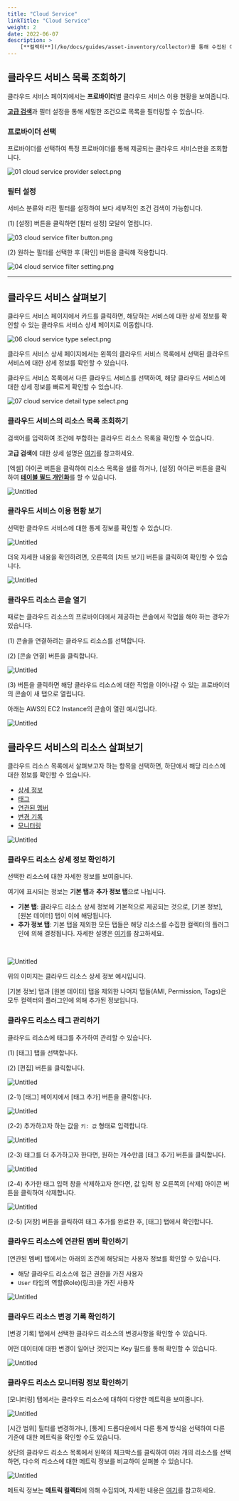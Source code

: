 ```yaml
---
title: "Cloud Service"
linkTitle: "Cloud Service"
weight: 2
date: 2022-06-07
description: >
    [**컬렉터**](/ko/docs/guides/asset-inventory/collector)를 통해 수집된 여러 클라우드 리소스들을 통합적으로 조회하고 이용 현황을 파악할 수 있습니다.
---
```


## 클라우드 서비스 목록 조회하기

클라우드 서비스 페이지에서는 **프로바이더**별 클라우드 서비스 이용 현황을 보여줍니다.

[**고급 검색**](/ko/docs/guides/advanced/search)과 필터 설정을 통해 세밀한 조건으로 목록을 필터링할 수 있습니다.

### 프로바이더 선택

프로바이더를 선택하여 특정 프로바이더를 통해 제공되는 클라우드 서비스만을 조회합니다.

![01 cloud service provider select.png](https://s3-us-west-2.amazonaws.com/secure.notion-static.com/28e5ed75-50ca-4573-9740-914f70950f58/01_cloud_service_provider_select.png)

### 필터 설정

서비스 분류와 리전 필터를 설정하여 보다 세부적인 조건 검색이 가능합니다.

(1) [설정] 버튼을 클릭하면 [필터 설정] 모달이 열립니다.

![03 cloud service filter button.png](https://s3-us-west-2.amazonaws.com/secure.notion-static.com/e48a9d8a-7d93-48fc-857e-64bbe8b5c9b0/03_cloud_service_filter_button.png)

(2) 원하는 필터를 선택한 후 [확인] 버튼을 클릭해 적용합니다.

![04 cloud service filter setting.png](https://s3-us-west-2.amazonaws.com/secure.notion-static.com/b369e0ae-945c-4b2d-8fcc-e883d19be451/04_cloud_service_filter_setting.png)

---

## 클라우드 서비스 살펴보기

클라우드 서비스 페이지에서 카드를 클릭하면, 해당하는 서비스에 대한 상세 정보를 확인할 수 있는 클라우드 서비스 상세 페이지로 이동합니다.

![06 cloud service type select.png](https://s3-us-west-2.amazonaws.com/secure.notion-static.com/c7222afb-6585-46b7-8a84-e6f6c65cd61b/06_cloud_service_type_select.png)

클라우드 서비스 상세 페이지에서는 왼쪽의 클라우드 서비스 목록에서 선택된 클라우드 서비스에 대한 상세 정보를 확인할 수 있습니다.

클라우드 서비스 목록에서 다른 클라우드 서비스를 선택하여, 해당 클라우드 서비스에 대한 상세 정보를 빠르게 확인할 수 있습니다.

![07 cloud service detail type select.png](https://s3-us-west-2.amazonaws.com/secure.notion-static.com/fdfb803d-d495-4bca-8072-678e043c7294/07_cloud_service_detail_type_select.png)

### 클라우드 서비스의 리소스 목록 조회하기

검색어를 입력하여 조건에 부합하는 클라우드 리소스 목록을 확인할 수 있습니다.

**고급 검색**에 대한 상세 설명은 [여기](/ko/docs/guides/advanced/search)를 참고하세요.

[엑셀] 아이콘 버튼을 클릭하여 리소스 목록을 셀를 하거나, [설정] 아이콘 버튼을 클릭하여 [**테이블 필드 개인화**](/ko/docs/guides/advanced/custom-table)를 할 수 있습니다.

![Untitled](https://s3-us-west-2.amazonaws.com/secure.notion-static.com/976b9d19-ea15-4b6d-b65a-88851b03f29a/Untitled.png)

### 클라우드 서비스 이용 현황 보기

선택한 클라우드 서비스에 대한 통계 정보를 확인할 수 있습니다.

![Untitled](https://s3-us-west-2.amazonaws.com/secure.notion-static.com/97e86b7b-7ba6-49c7-b48d-aaf9c0ced3ab/Untitled.png)

더욱 자세한 내용을 확인하려면, 오른쪽의 [차트 보기] 버튼을 클릭하여 확인할 수 있습니다.

![Untitled](https://s3-us-west-2.amazonaws.com/secure.notion-static.com/073f6735-7cc6-4eb0-a94b-4cfbce9449f5/Untitled.png)

### 클라우드 리소스 콘솔 열기

때로는 클라우드 리소스의 프로바이더에서 제공하는 콘솔에서 작업을 해야 하는 경우가 있습니다.

(1) 콘솔을 연결하려는 클라우드 리소스를 선택합니다.

(2) [콘솔 연결] 버튼을 클릭합니다.

![Untitled](https://s3-us-west-2.amazonaws.com/secure.notion-static.com/892d63e6-8b1f-4ffc-b03b-eea5145f8bc9/Untitled.png)

(3) 버튼을 클릭하면 해당 클라우드 리소스에 대한 작업을 이어나갈 수 있는 프로바이더의 콘솔이 새 탭으로 열립니다.

아래는 AWS의 EC2 Instance의 콘솔이 열린 예시입니다.

![Untitled](https://s3-us-west-2.amazonaws.com/secure.notion-static.com/85148aef-7e00-45eb-b007-f392bfc91eea/Untitled.png)

## 클라우드 서비스의 리소스 살펴보기

클라우드 리소스 목록에서 살펴보고자 하는 항목을 선택하면, 하단에서 해당 리소스에 대한 정보를 확인할 수 있습니다.

- [상세 정보](#클라우드-리소스-상세-정보-확인하기)
- [태그](#클라우드-리소스-태그-관리하기)
- [연관된 멤버](#클라우드-리소스에-연관된-멤버-확인하기)
- [변경 기록](#클라우드-리소스에-연관된-멤버-확인하기)
- [모니터링](#클라우드-리소스-모니터링-정보-확인하기)

![Untitled](https://s3-us-west-2.amazonaws.com/secure.notion-static.com/644e02f9-a896-4d98-9ce0-99657b8313ee/Untitled.png)

### 클라우드 리소스 상세 정보 확인하기

선택한 리소스에 대한 자세한 정보를 보여줍니다.

여기에 표시되는 정보는 **기본 탭**과 **추가 정보 탭**으로 나뉩니다.

- **기본 탭**: 클라우드 리소스 상세 정보에 기본적으로 제공되는 것으로, [기본 정보], [원본 데이터] 탭이 이에 해당됩니다.
- **추가 정보 탭**: 기본 탭을 제외한 모든 탭들은 해당 리소스를 수집한 컬렉터의 플러그인에 의해 결정됩니다. 자세한 설명은 [여기](/ko/docs/guides/plugins/asset-inventory-collector)를 참고하세요.

<br>

![Untitled](https://s3-us-west-2.amazonaws.com/secure.notion-static.com/a7fb105a-504d-4dae-a957-84a93f3f86a3/Untitled.png)

위의 이미지는 클라우드 리소스 상세 정보 예시입니다.

[기본 정보] 탭과 [원본 데이터] 탭을 제외한 나머지 탭들(AMI, Permission, Tags)은 모두 컬렉터의 플러그인에 의해 추가된 정보입니다.

### 클라우드 리소스 태그 관리하기

클라우드 리소스에 태그를 추가하여 관리할 수 있습니다.

(1) [태그] 탭을 선택합니다.

(2) [편집] 버튼을 클릭합니다.

![Untitled](https://s3-us-west-2.amazonaws.com/secure.notion-static.com/d3c58e2b-f08c-468a-b758-f89b844b4669/Untitled.png)

(2-1) [태그] 페이지에서 [태그 추가] 버튼을 클릭합니다.

![Untitled](https://s3-us-west-2.amazonaws.com/secure.notion-static.com/bc422be2-b162-4528-b2a1-8e1e84aca3a2/Untitled.png)

(2-2) 추가하고자 하는 값을 `키: 값` 형태로 입력합니다.

![Untitled](https://s3-us-west-2.amazonaws.com/secure.notion-static.com/a474e2eb-0f29-46c7-94db-b6abd07077b3/Untitled.png)

(2-3) 태그를 더 추가하고자 한다면, 원하는 개수만큼 [태그 추가] 버튼을 클릭합니다.

![Untitled](https://s3-us-west-2.amazonaws.com/secure.notion-static.com/86e6ac95-2234-4664-a494-ddcdd3484f42/Untitled.png)

(2-4) 추가한 태그 입력 창을 삭제하고자 한다면, 값 입력 창 오른쪽의 [삭제] 아이콘 버튼을 클릭하여 삭제합니다.

![Untitled](https://s3-us-west-2.amazonaws.com/secure.notion-static.com/22196a6f-78f8-4339-b6bd-fc8cd9f66851/Untitled.png)

(2-5) [저장] 버튼을 클릭하여 태그 추가를 완료한 후, [태그] 탭에서 확인합니다.

### 클라우드 리소스에 연관된 멤버 확인하기

[연관된 멤버] 탭에서는 아래의 조건에 해당되는 사용자 정보를 확인할 수 있습니다.

- 해당 클라우드 리소스에 접근 권한을 가진 사용자
- `User` 타입의 역할(Role)(링크)을 가진 사용자

![Untitled](https://s3-us-west-2.amazonaws.com/secure.notion-static.com/4f341bb6-6b6d-460b-ab93-c6337fe1c70d/Untitled.png)

### 클라우드 리소스 변경 기록 확인하기

[변경 기록] 탭에서 선택한 클라우드 리소스의 변경사항을 확인할 수 있습니다.

어떤 데이터에 대한 변경이 일어난 것인지는 Key 필드를 통해 확인할 수 있습니다.

![Untitled](https://s3-us-west-2.amazonaws.com/secure.notion-static.com/05b85535-4b12-43d7-8e0e-46b96b279fff/Untitled.png)

### 클라우드 리소스 모니터링 정보 확인하기

[모니터링] 탭에서는 클라우드 리소스에 대하여 다양한 메트릭을 보여줍니다.

![Untitled](https://s3-us-west-2.amazonaws.com/secure.notion-static.com/ef790f81-bbf7-4a2d-aace-11a70f7b9d65/Untitled.png)

[시간 범위] 필터를 변경하거나, [통계] 드롭다운에서 다른 통계 방식을 선택하여 다른 기준에 대한 메트릭을 확인할 수도 있습니다.

상단의 클라우드 리소스 목록에서 왼쪽의 체크박스를 클릭하여 여러 개의 리소스를 선택하면, 다수의 리소스에 대한 메트릭 정보를 비교하여 살펴볼 수 있습니다.

![Untitled](https://s3-us-west-2.amazonaws.com/secure.notion-static.com/f0544fdd-9f36-4103-a67b-e5e38c588e43/Untitled.png)

메트릭 정보는 **메트릭 컬렉터**에 의해 수집되며, 자세한 내용은 [여기](/ko/docs/guides/plugins/asset-inventory-collector)를 참고하세요.
